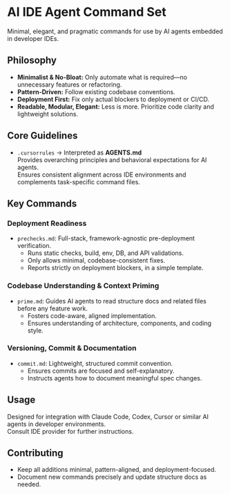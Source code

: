 # AI IDE Agent Command Set

Minimal, elegant, and pragmatic commands for use by AI agents embedded in developer IDEs.

## Philosophy

- **Minimalist & No-Bloat:** Only automate what is required—no unnecessary features or refactoring.
- **Pattern-Driven:** Follow existing codebase conventions.
- **Deployment First:** Fix only actual blockers to deployment or CI/CD.
- **Readable, Modular, Elegant:** Less is more. Prioritize code clarity and lightweight solutions.

## Core Guidelines

- `.cursorrules` → Interpreted as **AGENTS.md**  
  Provides overarching principles and behavioral expectations for AI agents.  
  Ensures consistent alignment across IDE environments and complements task-specific command files.

## Key Commands

### Deployment Readiness

- `prechecks.md`: Full-stack, framework-agnostic pre-deployment verification.  
  - Runs static checks, build, env, DB, and API validations.  
  - Only allows minimal, codebase-consistent fixes.  
  - Reports strictly on deployment blockers, in a simple template.

### Codebase Understanding & Context Priming

- `prime.md`: Guides AI agents to read structure docs and related files before any feature work.  
  - Fosters code-aware, aligned implementation.  
  - Ensures understanding of architecture, components, and coding style.

### Versioning, Commit & Documentation

- `commit.md`: Lightweight, structured commit convention.  
  - Ensures commits are focused and self-explanatory.  
  - Instructs agents how to document meaningful spec changes.

## Usage

Designed for integration with Claude Code, Codex, Cursor or similar AI agents in developer environments.  
Consult IDE provider for further instructions.

## Contributing

- Keep all additions minimal, pattern-aligned, and deployment-focused.  
- Document new commands precisely and update structure docs as needed.

